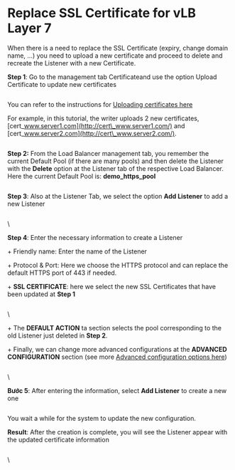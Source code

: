 # Replace SSL Certificate for vLB Layer 7

When there is a need to replace the SSL Certificate (expiry, change domain name, ...) you need to upload a new certificate and proceed to delete and recreate the Listener with a new Certificate.

**Step 1**: Go to the management tab Certificateand use the option Upload Certificate  to update new certificates

<figure><img src="https://docs.vngcloud.vn/download/attachments/59802758/image2021-10-27_12-27-11.png?version=1&#x26;modificationDate=1685085893000&#x26;api=v2" alt=""><figcaption></figcaption></figure>

You can refer to the instructions for [Uploading certificates here](https://docs.vngcloud.vn/display/VSERVERENG/Upload+Certificates)

For example, in this tutorial, the writer uploads 2 new certificates, [cert\_www.server1.com](http://cert\_www.server1.com/) and  [cert\_www.server2.com](http://cert\_www.server2.com/).

<figure><img src="https://docs.vngcloud.vn/download/attachments/59802758/image2021-10-27_12-27-33.png?version=1&#x26;modificationDate=1685085893000&#x26;api=v2" alt=""><figcaption></figcaption></figure>

**Step 2:**  From the Load Balancer management tab, you remember the current Default Pool (if there are many pools) and then  delete the Listener with the **Delete** option at the Listener tab of the respective Load Balancer. Here the current Default Pool is: **demo\_https\_pool**

<figure><img src="https://docs.vngcloud.vn/download/attachments/59802758/image2021-10-27_12-27-53.png?version=1&#x26;modificationDate=1685085893000&#x26;api=v2" alt=""><figcaption></figcaption></figure>

**Step 3**: Also at the Listener Tab, we select the option **Add Listener** to add a new Listener

<figure><img src="https://docs.vngcloud.vn/download/attachments/59802758/image2021-10-27_12-28-14.png?version=1&#x26;modificationDate=1685085893000&#x26;api=v2" alt=""><figcaption></figcaption></figure>

\


**Step 4**: Enter the necessary information to create a Listener

\+ Friendly name: Enter the name of the Listener

\+ Protocol & Port: Here we choose the HTTPS protocol and can replace the default HTTPS port of 443 if needed.

\+ **SSL CERTIFICATE**: here we select the new SSL Certificates that have been updated at **Step 1**

<figure><img src="https://docs.vngcloud.vn/download/attachments/59802758/image2021-10-27_12-28-32.png?version=1&#x26;modificationDate=1685085893000&#x26;api=v2" alt=""><figcaption></figcaption></figure>

\


\+ The  **DEFAULT ACTION** ta section selects the pool corresponding to the old Listener just deleted in **Step 2**.

\+ Finally, we can change more advanced configurations at the **ADVANCED CONFIGURATION** section (see more [Advanced configuration options here](https://docs.vngcloud.vn/display/VSERVERENG/Configure+Timeout+for+Load+Balancer))

<figure><img src="https://docs.vngcloud.vn/download/attachments/59802758/image2021-10-27_12-28-48.png?version=1&#x26;modificationDate=1685085894000&#x26;api=v2" alt=""><figcaption></figcaption></figure>

\


**Bước 5**: After entering the information, select **Add Listener** to create a new one

<figure><img src="https://docs.vngcloud.vn/download/attachments/59802758/image2021-10-27_12-29-10.png?version=1&#x26;modificationDate=1685085894000&#x26;api=v2" alt=""><figcaption></figcaption></figure>

You wait a while for the system to update the new configuration.

**Result**: After the creation is complete, you will see the Listener appear with the updated certificate information

<figure><img src="https://docs.vngcloud.vn/download/attachments/59802758/image2021-10-27_12-29-27.png?version=1&#x26;modificationDate=1685085894000&#x26;api=v2" alt=""><figcaption></figcaption></figure>

\
